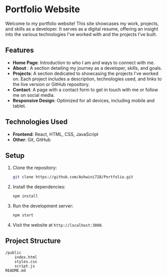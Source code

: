
# Portfolio Website

Welcome to my portfolio website! This site showcases my work, projects, and skills as a developer. It serves as a digital resume, offering an insight into the various technologies I've worked with and the projects I’ve built.

## Features

- **Home Page**: Introduction to who I am and ways to connect with me.
- **About** : A section detailing my journey as a developer, skills, and goals. 
- **Projects**: A section dedicated to showcasing the projects I've worked on. Each project includes a description, technologies used, and links to the live version or GitHub repository.
- **Contact**: A page with a contact form to get in touch with me or follow me on social media.
- **Responsive Design**: Optimized for all devices, including mobile and tablet.

## Technologies Used

- **Frontend**: React, HTML, CSS, JavaScript
- **Other**: Git, GitHub

## Setup

1. Clone the repository:

   ```bash
   git clone https://github.com/Ashwini728/Portfolio.git
   ```

2. Install the dependencies:

   ```bash
   npm install
   ```

3. Run the development server:

   ```bash
   npm start
   ```

4. Visit the website at `http://localhost:3000`.

## Project Structure

```
/public
    index.html
    styles.css
    script.js
README.md
```
